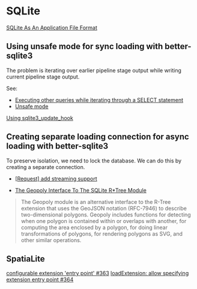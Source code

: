 # SQLite

[SQLite As An Application File Format](https://www.sqlite.org/appfileformat.html)

## Using unsafe mode for sync loading with better-sqlite3

The problem is iterating over earlier pipeline stage output
  while writing current pipeline stage output.

See:

* [Executing other queries while iterating through a SELECT statement](https://github.com/JoshuaWise/better-sqlite3/issues/203)
* [Unsafe mode](https://github.com/JoshuaWise/better-sqlite3/blob/master/docs/unsafe.md)

[Using sqlite3_update_hook](https://github.com/JoshuaWise/better-sqlite3/issues/62)

## Creating separate loading connection for async loading with better-sqlite3

To preserve isolation, we need to lock the database.
We can do this by creating a separate connection.

* [[Request] add streaming support](https://github.com/JoshuaWise/better-sqlite3/issues/241)

* [The Geopoly Interface To The SQLite R*Tree Module](https://www.sqlite.org/geopoly.html)

> The Geopoly module is an alternative interface to the R-Tree extension that
> uses the GeoJSON notation (RFC-7946) to describe two-dimensional polygons.
> Geopoly includes functions for detecting when one polygon is contained
> within or overlaps with another, for computing the area enclosed by a
> polygon, for doing linear transformations of polygons, for rendering
> polygons as SVG, and other similar operations.

## SpatiaLite

[configurable extension 'entry point' #363](https://github.com/JoshuaWise/better-sqlite3/issues/363)
[loadExtension: allow specifying extension entry point #364](https://github.com/JoshuaWise/better-sqlite3/pull/364)
